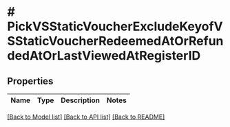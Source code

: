 # # PickVSStaticVoucherExcludeKeyofVSStaticVoucherRedeemedAtOrRefundedAtOrLastViewedAtRegisterID

## Properties

Name | Type | Description | Notes
------------ | ------------- | ------------- | -------------

[[Back to Model list]](../../README.md#models) [[Back to API list]](../../README.md#endpoints) [[Back to README]](../../README.md)
